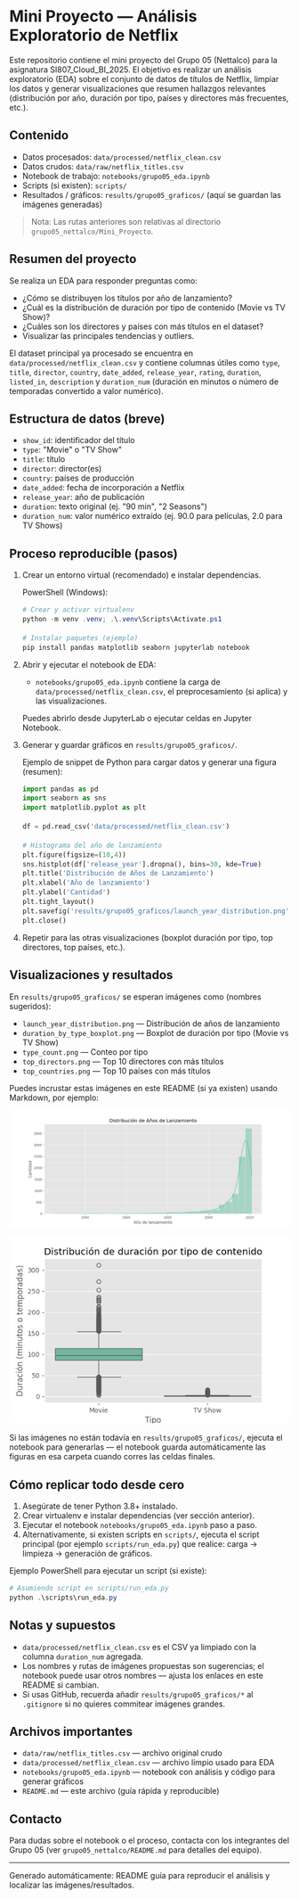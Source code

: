 
# Mini Proyecto — Análisis Exploratorio de Netflix

Este repositorio contiene el mini proyecto del Grupo 05 (Nettalco) para la asignatura SI807_Cloud_BI_2025. El objetivo es realizar un análisis exploratorio (EDA) sobre el conjunto de datos de títulos de Netflix, limpiar los datos y generar visualizaciones que resumen hallazgos relevantes (distribución por año, duración por tipo, países y directores más frecuentes, etc.).

## Contenido

- Datos procesados: `data/processed/netflix_clean.csv`
- Datos crudos: `data/raw/netflix_titles.csv`
- Notebook de trabajo: `notebooks/grupo05_eda.ipynb`
- Scripts (si existen): `scripts/`
- Resultados / gráficos: `results/grupo05_graficos/` (aquí se guardan las imágenes generadas)

> Nota: Las rutas anteriores son relativas al directorio `grupo05_nettalco/Mini_Proyecto`.

## Resumen del proyecto

Se realiza un EDA para responder preguntas como:

- ¿Cómo se distribuyen los títulos por año de lanzamiento?
- ¿Cuál es la distribución de duración por tipo de contenido (Movie vs TV Show)?
- ¿Cuáles son los directores y países con más títulos en el dataset?
- Visualizar las principales tendencias y outliers.

El dataset principal ya procesado se encuentra en `data/processed/netflix_clean.csv` y contiene columnas útiles como `type`, `title`, `director`, `country`, `date_added`, `release_year`, `rating`, `duration`, `listed_in`, `description` y `duration_num` (duración en minutos o número de temporadas convertido a valor numérico).

## Estructura de datos (breve)

- `show_id`: identificador del título
- `type`: "Movie" o "TV Show"
- `title`: título
- `director`: director(es)
- `country`: países de producción
- `date_added`: fecha de incorporación a Netflix
- `release_year`: año de publicación
- `duration`: texto original (ej. "90 min", "2 Seasons")
- `duration_num`: valor numérico extraído (ej. 90.0 para películas, 2.0 para TV Shows)

## Proceso reproducible (pasos)

1. Crear un entorno virtual (recomendado) e instalar dependencias.

	PowerShell (Windows):

	```powershell
	# Crear y activar virtualenv
	python -m venv .venv; .\.venv\Scripts\Activate.ps1

	# Instalar paquetes (ejemplo)
	pip install pandas matplotlib seaborn jupyterlab notebook
	```

2. Abrir y ejecutar el notebook de EDA:

	- `notebooks/grupo05_eda.ipynb` contiene la carga de `data/processed/netflix_clean.csv`, el preprocesamiento (si aplica) y las visualizaciones.

	Puedes abrirlo desde JupyterLab o ejecutar celdas en Jupyter Notebook.

3. Generar y guardar gráficos en `results/grupo05_graficos/`.

	Ejemplo de snippet de Python para cargar datos y generar una figura (resumen):

	```python
	import pandas as pd
	import seaborn as sns
	import matplotlib.pyplot as plt

	df = pd.read_csv('data/processed/netflix_clean.csv')

	# Histograma del año de lanzamiento
	plt.figure(figsize=(10,4))
	sns.histplot(df['release_year'].dropna(), bins=30, kde=True)
	plt.title('Distribución de Años de Lanzamiento')
	plt.xlabel('Año de lanzamiento')
	plt.ylabel('Cantidad')
	plt.tight_layout()
	plt.savefig('results/grupo05_graficos/launch_year_distribution.png', dpi=150)
	plt.close()
	```

4. Repetir para las otras visualizaciones (boxplot duración por tipo, top directores, top países, etc.).

## Visualizaciones y resultados

En `results/grupo05_graficos/` se esperan imágenes como (nombres sugeridos):

- `launch_year_distribution.png` — Distribución de años de lanzamiento
- `duration_by_type_boxplot.png` — Boxplot de duración por tipo (Movie vs TV Show)
- `type_count.png` — Conteo por tipo
- `top_directors.png` — Top 10 directores con más títulos
- `top_countries.png` — Top 10 países con más títulos

Puedes incrustar estas imágenes en este README (si ya existen) usando Markdown, por ejemplo:

![Distribución de Años de Lanzamiento](../Mini_Proyecto/results/grupo05_graficos/distribucion_anios.png)

![Boxplot Duración por Tipo](../Mini_Proyecto/results/grupo05_graficos/duracion_tipo.png)

Si las imágenes no están todavía en `results/grupo05_graficos/`, ejecuta el notebook para generarlas — el notebook guarda automáticamente las figuras en esa carpeta cuando corres las celdas finales.

## Cómo replicar todo desde cero

1. Asegúrate de tener Python 3.8+ instalado.
2. Crear virtualenv e instalar dependencias (ver sección anterior).
3. Ejecutar el notebook `notebooks/grupo05_eda.ipynb` paso a paso.
4. Alternativamente, si existen scripts en `scripts/`, ejecuta el script principal (por ejemplo `scripts/run_eda.py`) que realice: carga -> limpieza -> generación de gráficos.

Ejemplo PowerShell para ejecutar un script (si existe):

```powershell
# Asumiendo script en scripts/run_eda.py
python .\scripts\run_eda.py
```

## Notas y supuestos

- `data/processed/netflix_clean.csv` es el CSV ya limpiado con la columna `duration_num` agregada.
- Los nombres y rutas de imágenes propuestas son sugerencias; el notebook puede usar otros nombres — ajusta los enlaces en este README si cambian.
- Si usas GitHub, recuerda añadir `results/grupo05_graficos/*` al `.gitignore` si no quieres commitear imágenes grandes.

## Archivos importantes

- `data/raw/netflix_titles.csv` — archivo original crudo
- `data/processed/netflix_clean.csv` — archivo limpio usado para EDA
- `notebooks/grupo05_eda.ipynb` — notebook con análisis y código para generar gráficos
- `README.md` — este archivo (guía rápida y reproducible)

## Contacto

Para dudas sobre el notebook o el proceso, contacta con los integrantes del Grupo 05 (ver `grupo05_nettalco/README.md` para detalles del equipo).

---

Generado automáticamente: README guía para reproducir el análisis y localizar las imágenes/resultados.
